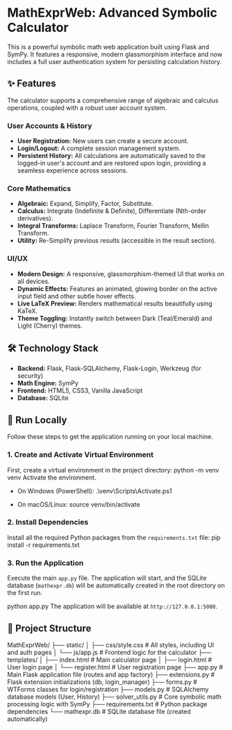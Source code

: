 # MathExprWeb: Advanced Symbolic Calculator

This is a powerful symbolic math web application built using Flask and SymPy. It features a responsive, modern glassmorphism interface and now includes a full user authentication system for persisting calculation history.

## ✨ Features

The calculator supports a comprehensive range of algebraic and calculus operations, coupled with a robust user account system.

### User Accounts & History

* **User Registration:** New users can create a secure account.
* **Login/Logout:** A complete session management system.
* **Persistent History:** All calculations are automatically saved to the logged-in user's account and are restored upon login, providing a seamless experience across sessions.

### Core Mathematics

* **Algebraic:** Expand, Simplify, Factor, Substitute.
* **Calculus:** Integrate (Indefinite & Definite), Differentiate (Nth-order derivatives).
* **Integral Transforms:** Laplace Transform, Fourier Transform, Mellin Transform.
* **Utility:** Re-Simplify previous results (accessible in the result section).

### UI/UX

* **Modern Design:** A responsive, glassmorphism-themed UI that works on all devices.
* **Dynamic Effects:** Features an animated, glowing border on the active input field and other subtle hover effects.
* **Live LaTeX Preview:** Renders mathematical results beautifully using KaTeX.
* **Theme Toggling:** Instantly switch between Dark (Teal/Emerald) and Light (Cherry) themes.

## 🛠️ Technology Stack

* **Backend:** Flask, Flask-SQLAlchemy, Flask-Login, Werkzeug (for security)
* **Math Engine:** SymPy
* **Frontend:** HTML5, CSS3, Vanilla JavaScript
* **Database:** SQLite

## 🚀 Run Locally

Follow these steps to get the application running on your local machine.

### 1. Create and Activate Virtual Environment

First, create a virtual environment in the project directory:
python -m venv venv
Activate the environment.

* On Windows (PowerShell):
.\venv\Scripts\Activate.ps1

* On macOS/Linux:
source venv/bin/activate

### 2. Install Dependencies

Install all the required Python packages from the `requirements.txt` file: pip install -r requirements.txt

### 3. Run the Application

Execute the main `app.py` file. The application will start, and the SQLite database (`mathexpr.db`) will be automatically created in the root directory on the first run.

python app.py
The application will be available at `http://127.0.0.1:5000`.

## 📁 Project Structure
MathExprWeb/
├── static/
│ ├── css/style.css # All styles, including UI and auth pages
│ └── js/app.js # Frontend logic for the calculator
├── templates/
│ ├── index.html # Main calculator page
│ ├── login.html # User login page
│ └── register.html # User registration page
├── app.py # Main Flask application file (routes and app factory)
├── extensions.py # Flask extension initializations (db, login_manager)
├── forms.py # WTForms classes for login/registration
├── models.py # SQLAlchemy database models (User, History)
├── solver_utils.py # Core symbolic math processing logic with SymPy
├── requirements.txt # Python package dependencies
└── mathexpr.db # SQLite database file (created automatically)
